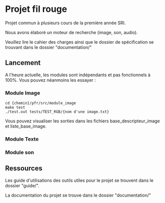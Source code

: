# Projet fil rouge

Projet commun à plusieurs cours de la première année SRI.

Nous avons élaboré un moteur de recherche (image, son, audio).

Veuillez lire le cahier des charges ainsi que le dossier de spécification se trouvant dans le dossier "documentation/"

## Lancement

A l'heure actuelle, les modules sont indépendants et pas fonctionnels à 100%.
Vous pouvez néanmoins les essayer :
### Module Image
```
cd {chemin}/pfr/src/module_image
make test
./test.out tests/TEST_RGB/{nom d'une image.txt}
```
Vous pouvez visualiser les sorties dans les fichiers base_descripteur_image et liste_base_image.
### Module Texte

### Module son

## Ressources

Les guide d'utilisations des outils utiles pour le projet se trouvent dans le dossier "guide/".

La documentation du projet se trouve dans le dossier "documentation/"
